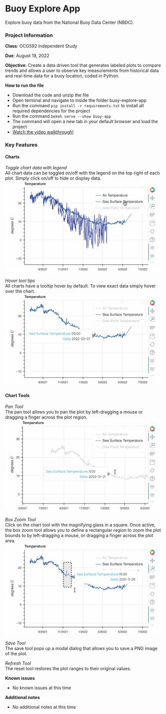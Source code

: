 # Buoy Explore App
Explore buoy data from the National Buoy Data Center (NBDC).

### Project Information

**Class**: OCG592 Independent Study

**Due**: August 19, 2022

**Objective**: Create a data driven tool that generates labeled plots to compare trends and allows a user to observe key measurements from historical data and real-time data for a buoy location, coded in Python.

**How to run the file**
- Download the code and unzip the file
- Open terminal and navigate to inside the folder buoy-explore-app
- Run the command `pip install -r requirements.txt` to install all required dependencies for the project
- Run the command `bokeh serve --show buoy-app`
- The command will open a new tab in your default browser and load the project
- [Watch the video walkthrough!](https://sharing.clickup.com/clip/p/t2245209/66fb2021-777d-4510-8201-cc4149af69ef/screen-recording-2022-08-13-12:37.webm)

### Key Features  
#### Charts  

*Toggle chart data with legend*  
All chart data can be toggled on/off with the legend on the top right of each plot. Simply click on/off to hide or display data.  
![toggle chart legend](buoy-app/img/show-hide-charts.gif)

*Hover tool tips*  
All charts have a tooltip hover by default. To view exact data simply hover over the chart.  
![chart gif with hover tooltips](buoy-app/img/hover-tools.gif)

#### Chart Tools  
*Pan Tool*  
The pan tool allows you to pan the plot by left-dragging a mouse or dragging a finger across the plot region.  
![chart with pan tool dragging view](buoy-app/img/pan-tool.gif)

*Box Zoom Tool*  
Click on the chart tool with the magnifying glass in a square. Once active, the box zoom tool allows you to define a rectangular region to zoom the plot bounds to by left-dragging a mouse, or dragging a finger across the plot area.  
![chart gif with select to zoom tool](buoy-app/img/zoom-tool.gif)

*Save Tool*  
The save tool pops up a modal dialog that allows you to save a PNG image of the plot.  

*Refresh Tool*  
The reset tool restores the plot ranges to their original values.

**Known issues**  
- No known issues at this time

**Additional notes**  
- No additional notes at this time
